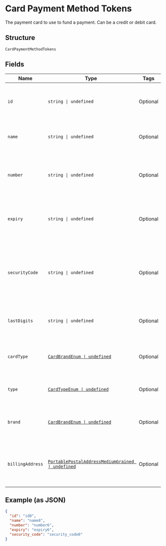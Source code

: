 
# Card Payment Method Tokens

The payment card to use to fund a payment. Can be a credit or debit card.

## Structure

`CardPaymentMethodTokens`

## Fields

| Name | Type | Tags | Description |
|  --- | --- | --- | --- |
| `id` | `string \| undefined` | Optional | The PayPal-generated ID for the card.<br>**Constraints**: *Minimum Length*: `1`, *Maximum Length*: `256`, *Pattern*: `^[A-Za-z0-9-_.+=]+$` |
| `name` | `string \| undefined` | Optional | The card holder's name as it appears on the card.<br>**Constraints**: *Minimum Length*: `1`, *Maximum Length*: `300`, *Pattern*: `^.{1,300}$` |
| `number` | `string \| undefined` | Optional | The primary account number (PAN) for the payment card.<br>**Constraints**: *Minimum Length*: `13`, *Maximum Length*: `19`, *Pattern*: `^[0-9]{13,19}$` |
| `expiry` | `string \| undefined` | Optional | The card expiration year and month, in [Internet date format](https://tools.ietf.org/html/rfc3339#section-5.6).<br>**Constraints**: *Minimum Length*: `7`, *Maximum Length*: `7`, *Pattern*: `^[0-9]{4}-(0[1-9]\|1[0-2])$` |
| `securityCode` | `string \| undefined` | Optional | The three- or four-digit security code of the card. Also known as the CVV, CVC, CVN, CVE, or CID. This parameter cannot be present in the request when `payment_initiator=MERCHANT`.<br>**Constraints**: *Minimum Length*: `3`, *Maximum Length*: `4`, *Pattern*: `^[0-9]{3,4}$` |
| `lastDigits` | `string \| undefined` | Optional | The last digits of the payment card.<br>**Constraints**: *Minimum Length*: `2`, *Maximum Length*: `4`, *Pattern*: `^[0-9]{2,4}$` |
| `cardType` | [`CardBrandEnum \| undefined`](../../doc/models/card-brand-enum.md) | Optional | The card brand or network. Typically used in the response.<br>**Constraints**: *Minimum Length*: `1`, *Maximum Length*: `255`, *Pattern*: `^[A-Z_]+$` |
| `type` | [`CardTypeEnum \| undefined`](../../doc/models/card-type-enum.md) | Optional | The payment card type.<br>**Constraints**: *Minimum Length*: `1`, *Maximum Length*: `255`, *Pattern*: `^[A-Z_]+$` |
| `brand` | [`CardBrandEnum \| undefined`](../../doc/models/card-brand-enum.md) | Optional | The card brand or network. Typically used in the response.<br>**Constraints**: *Minimum Length*: `1`, *Maximum Length*: `255`, *Pattern*: `^[A-Z_]+$` |
| `billingAddress` | [`PortablePostalAddressMediumGrained \| undefined`](../../doc/models/portable-postal-address-medium-grained.md) | Optional | The billing address for this card. Supports only the `address_line_1`, `address_line_2`, `admin_area_1`, `admin_area_2`, `postal_code`, and `country_code` properties. |

## Example (as JSON)

```json
{
  "id": "id8",
  "name": "name8",
  "number": "number6",
  "expiry": "expiry6",
  "security_code": "security_code0"
}
```

